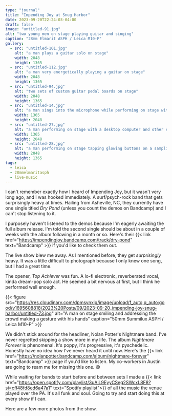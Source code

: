 ```yaml
---
type: "journal"
title: "Impending Joy at Snug Harbor"
date: 2023-09-20T22:24:03-04:00
draft: false
image: "untitled-91.jpg"
alt: "two young men on stage playing guitar and singing"
caption: "28mm Elmarit ASPH / Leica M10-P"
gallery:
  - src: "untitled-101.jpg"
    alt: "a man plays a guitar solo on stage"
    width: 2048
    height: 1365
  - src: "untitled-112.jpg"
    alt: "a man very energetically playing a guitar on stage"
    width: 2048
    height: 1365
  - src: "untitled-94.jpg"
    alt: "two sets of custom guitar pedal boards on stage"
    width: 2048
    height: 1365
  - src: "untitled-14.jpg"
    alt: "a man sings into the microphone while performing on stage with a desktop computer and other electronics"
    width: 1365
    height: 2048
  - src: "untitled-27.jpg"
    alt: "a man performing on stage with a desktop computer and other electronics"
    width: 1365
    height: 2048
  - src: "untitled-28.jpg"
    alt: "a man performing on stage tapping glowing buttons on a sampling machine"
    width: 2048
    height: 1365
tags:
  - leica
  - 28mmelmaritasph
  - live-music
---
```


I can't remember exactly how I heard of Impending Joy, but it wasn't very long
ago, and I was hooked immediately. A surf/psych-rock band that gets surprisingly
heavy at times. Hailing from Asheville, NC, they currently have one single
titled _Dry Pond_ (unless you count the demos on Bandcamp) and I can't stop
listening to it.

I purposely haven't listened to the demos because I'm eagerly awaiting the full
album release. I'm told the second single should be about in a couple of weeks
with the album following in a month or so. Here's their
{{< link href="https://impendingjoy.bandcamp.com/track/dry-pond" text="Bandcamp" >}}
if you'd like to check them out.

The live show blew me away. As I mentioned before, they get _surprisingly_
heavy. It was a little difficult to photograph because I only knew one song, but
I had a great time.

The opener, _Top Achiever_ was fun. A lo-fi electronic, reverberated vocal,
kinda dream-pop solo act. He seemed a bit nervous at first, but I think he
performed well enough.

{{< figure src="https://res.cloudinary.com/dpmsynxig/image/upload/f_auto,q_auto:good/v1695608818/2023%20Posts/09/2023-09-20_impending-joy-snug-harbor/untitled-73.jpg" alt="A man on stage smiling and addressing the crowd making a gesture with his hands" caption="50mm Summilux ASPH / Leica M10-P" >}}

We didn't stick around for the headliner, Nolan Potter's Nightmare band. I've
never regretted skipping a show more in my life. The album _Nightmare Forever_
is phenomenal. It's poppy, it's progressive, it's pyschedelic. Honestly have no
idea how I've never heard it until now. Here's the
{{< link href="https://nolanpotter.bandcamp.com/album/nightmare-forever" text="Bandcamp" >}}
page if you'd like to listen. My co-workers in Austin are going to ream me for
missing this one. 😅

While waiting for bands to start before and between sets I made a
{{< link href="https://open.spotify.com/playlist/3uAiL9EyyCSeg2SWcxL8F8?si=cff48fd8ed6a47a1" text="Spotify playlist">}}
of all the music the venue played over the PA. It's all funk and soul. Going to
try and start doing this at every show if I can.

Here are a few more photos from the show.

